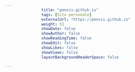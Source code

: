 ---
                title: "pmnxis.github.io"
                tags: [Sito personale]
                externalUrl: "https://pmnxis.github.io"
                weight: 51
                showDate: false
                showAuthor: false
                showReadingTime: false
                showEdit: false
                showLikes: false
                showViews: false
                layoutBackgroundHeaderSpace: false
                ---

